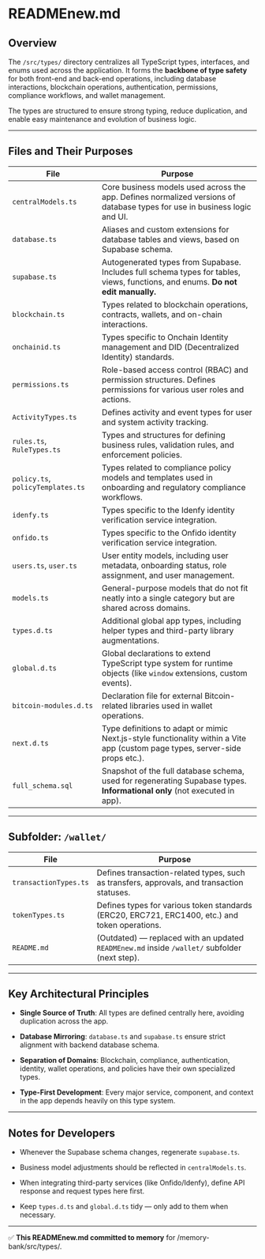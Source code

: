 # **READMEnew.md**

## **Overview**

The `/src/types/` directory centralizes all TypeScript types, interfaces, and enums used across the application. It forms the **backbone of type safety** for both front-end and back-end operations, including database interactions, blockchain operations, authentication, permissions, compliance workflows, and wallet management.

The types are structured to ensure strong typing, reduce duplication, and enable easy maintenance and evolution of business logic.

---

## **Files and Their Purposes**

| File | Purpose |
| ----- | ----- |
| `centralModels.ts` | Core business models used across the app. Defines normalized versions of database types for use in business logic and UI. |
| `database.ts` | Aliases and custom extensions for database tables and views, based on Supabase schema. |
| `supabase.ts` | Autogenerated types from Supabase. Includes full schema types for tables, views, functions, and enums. **Do not edit manually.** |
| `blockchain.ts` | Types related to blockchain operations, contracts, wallets, and on-chain interactions. |
| `onchainid.ts` | Types specific to Onchain Identity management and DID (Decentralized Identity) standards. |
| `permissions.ts` | Role-based access control (RBAC) and permission structures. Defines permissions for various user roles and actions. |
| `ActivityTypes.ts` | Defines activity and event types for user and system activity tracking. |
| `rules.ts`, `RuleTypes.ts` | Types and structures for defining business rules, validation rules, and enforcement policies. |
| `policy.ts`, `policyTemplates.ts` | Types related to compliance policy models and templates used in onboarding and regulatory compliance workflows. |
| `idenfy.ts` | Types specific to the Idenfy identity verification service integration. |
| `onfido.ts` | Types specific to the Onfido identity verification service integration. |
| `users.ts`, `user.ts` | User entity models, including user metadata, onboarding status, role assignment, and user management. |
| `models.ts` | General-purpose models that do not fit neatly into a single category but are shared across domains. |
| `types.d.ts` | Additional global app types, including helper types and third-party library augmentations. |
| `global.d.ts` | Global declarations to extend TypeScript type system for runtime objects (like `window` extensions, custom events). |
| `bitcoin-modules.d.ts` | Declaration file for external Bitcoin-related libraries used in wallet operations. |
| `next.d.ts` | Type definitions to adapt or mimic Next.js-style functionality within a Vite app (custom page types, server-side props etc.). |
| `full_schema.sql` | Snapshot of the full database schema, used for regenerating Supabase types. **Informational only** (not executed in app). |

---

## **Subfolder: `/wallet/`**

| File | Purpose |
| ----- | ----- |
| `transactionTypes.ts` | Defines transaction-related types, such as transfers, approvals, and transaction statuses. |
| `tokenTypes.ts` | Defines types for various token standards (ERC20, ERC721, ERC1400, etc.) and token operations. |
| `README.md` | (Outdated) — replaced with an updated `READMEnew.md` inside `/wallet/` subfolder (next step). |

---

## **Key Architectural Principles**

* **Single Source of Truth**: All types are defined centrally here, avoiding duplication across the app.

* **Database Mirroring**: `database.ts` and `supabase.ts` ensure strict alignment with backend database schema.

* **Separation of Domains**: Blockchain, compliance, authentication, identity, wallet operations, and policies have their own specialized types.

* **Type-First Development**: Every major service, component, and context in the app depends heavily on this type system.

---

## **Notes for Developers**

* Whenever the Supabase schema changes, regenerate `supabase.ts`.

* Business model adjustments should be reflected in `centralModels.ts`.

* When integrating third-party services (like Onfido/Idenfy), define API response and request types here first.

* Keep `types.d.ts` and `global.d.ts` tidy — only add to them when necessary.

---

✅ **This READMEnew.md committed to memory** for /memory-bank/src/types/.

